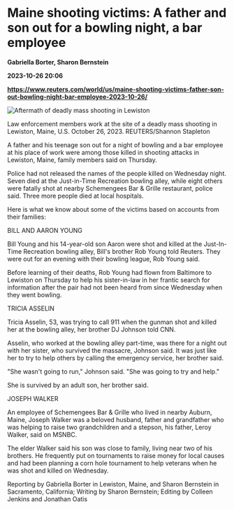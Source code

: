 # Maine shooting victims: A father and son out for a bowling night, a bar employee
**Gabriella Borter, Sharon Bernstein**

**2023-10-26 20:06**

**https://www.reuters.com/world/us/maine-shooting-victims-father-son-out-bowling-night-bar-employee-2023-10-26/**

![Aftermath of deadly mass shooting in Lewiston](https://www.reuters.com/resizer/rGzeJjcDCCA0EP4bNyS1xctYQfk=/1920x0/filters:quality(80)/cloudfront-us-east-2.images.arcpublishing.com/reuters/HCISBRPWNVLKVPVDD2A4TM47VE.jpg)

Law enforcement members work at the site of a deadly mass shooting in Lewiston, Maine, U.S. October 26, 2023. REUTERS/Shannon Stapleton

A father and his teenage son out for a night of bowling and a bar employee at his place of work were among those killed in shooting attacks in Lewiston, Maine, family members said on Thursday.

Police had not released the names of the people killed on Wednesday night. Seven died at the Just-in-Time Recreation bowling alley, while eight others were fatally shot at nearby Schemengees Bar & Grille restaurant, police said. Three more people died at local hospitals.

Here is what we know about some of the victims based on accounts from their families:

BILL AND AARON YOUNG

Bill Young and his 14-year-old son Aaron were shot and killed at the Just-In-Time Recreation bowling alley, Bill's brother Rob Young told Reuters. They were out for an evening with their bowling league, Rob Young said.

Before learning of their deaths, Rob Young had flown from Baltimore to Lewiston on Thursday to help his sister-in-law in her frantic search for information after the pair had not been heard from since Wednesday when they went bowling.

TRICIA ASSELIN

Tricia Asselin, 53, was trying to call 911 when the gunman shot and killed her at the bowling alley, her brother DJ Johnson told CNN.

Asselin, who worked at the bowling alley part-time, was there for a night out with her sister, who survived the massacre, Johnson said. It was just like her to try to help others by calling the emergency service, her brother said.

"She wasn't going to run," Johnson said. "She was going to try and help."

She is survived by an adult son, her brother said.

JOSEPH WALKER

An employee of Schemengees Bar & Grille who lived in nearby Auburn, Maine, Joseph Walker was a beloved husband, father and grandfather who was helping to raise two grandchildren and a stepson, his father, Leroy Walker, said on MSNBC.

The elder Walker said his son was close to family, living near two of his brothers. He frequently put on tournaments to raise money for local causes and had been planning a corn hole tournament to help veterans when he was shot and killed on Wednesday.

Reporting by Gabriella Borter in Lewiston, Maine, and Sharon Bernstein in Sacramento, California; Writing by Sharon Bernstein; Editing by Colleen Jenkins and Jonathan Oatis